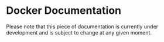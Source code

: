 # Docker Documentation

Please note that this piece of documentation is currently under development and is subject to change at any given moment.


